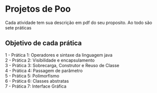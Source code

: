 
<h1 id="projetos-de-poo">Projetos de Poo</h1>
<p>Cada atividade tem sua descrição em pdf do seu proposito. Ao todo são sete práticas</p>
<h2 id="objetivo-de-cada-prática">Objetivo de cada prática</h2>
<p>1 - Prática 1: Operadores e sintaxe da linguagem java<br>
2 - Prática 2: Visibilidade e encapsulamento<br>
3 - Prática 3: Sobrecarga, Construtor e Reuso de Classe<br>
4 - Prática 4: Passagem de parâmetro<br>
5 - Prática 5: Polimorfismo<br>
6 - Prática 6:  Classes abstratas<br>
7 - Prática 7: Interface Gráfica</p>

